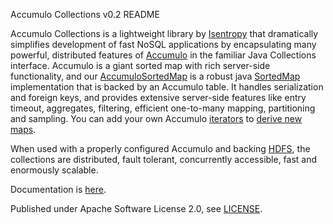 
Accumulo Collections v0.2 README

Accumulo Collections is a lightweight library by [Isentropy](http://isentropy.com) that dramatically simplifies development of fast NoSQL applications by encapsulating many powerful, distributed features of [Accumulo](https://accumulo.apache.org) in the familiar Java Collections interface. Accumulo is a giant sorted map with rich server-side functionality, and our [AccumuloSortedMap](https://github.com/isentropy/accumulo-collections/blob/master/src/main/java/com/isentropy/accumulo/collections/AccumuloSortedMap.java) is a robust java [SortedMap](https://docs.oracle.com/javase/7/docs/api/java/util/SortedMap.html) implementation that is backed by an Accumulo table. It handles serialization and foreign keys, and provides extensive server-side features like entry timeout, aggregates, filtering, efficient one-to-many mapping, partitioning and sampling. You can add your own Accumulo [iterators](https://accumulo.apache.org/1.7/accumulo_user_manual.html#_iterators) to [derive new maps](https://github.com/isentropy/accumulo-collections/wiki#derived-maps-abstract-accumulo-iterators).

When used with a properly configured Accumulo and backing [HDFS](https://hadoop.apache.org/docs/stable/hadoop-project-dist/hadoop-hdfs/HdfsUserGuide.html), the collections are distributed, fault tolerant, concurrently accessible, fast and enormously scalable. 

Documentation is [here](https://github.com/isentropy/accumulo-collections/wiki).

Published under Apache Software License 2.0, see [LICENSE](https://github.com/isentropy/accumulo-collections/blob/master/LICENSE).
